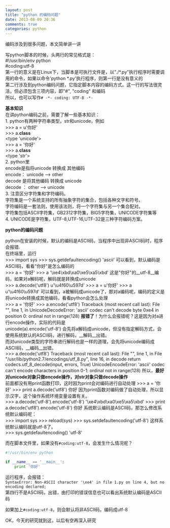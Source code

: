 ```yaml
---
layout: post
title: "python 的编码问题"
date: 2013-08-09 20:36
comments: true
categories: python
---
```

编码涉及到很多问题，本文简单讲一讲    
              
写python脚本的时候，头两行的常见格式是：          
    #!/usr/bin/env python                  
    #coding:utf-8               
第一行的意义是在Linux下，当脚本是可执行文件是，以"./\*.py"执行程序时需要调用的命令，如果以命令'python  \*.py'执行程序，则第一行是没有意义的                
第二行涉及到python编码问题，它指定脚本内容的编码方式。这一行的写法很灵活，但必须包含三项内容，即"#", "coding" 和编码     
所以，也可以写作`# -*- coding: UTF-8 -*-`
                 
__基本知识__                 
在讲python编码之前，需要了解一些基本知识：           
1\. python有两种字符串类型，str和unicode，例如           
    >>> a = u'你好'          
    >>> a.__class__             
    <type 'unicode'>           
    >>> a = '你好'           
    >>> a.__class__      
    <type 'str'>          
2\. python里         
encode是指将unicode 转换成  其他编码           
    encode： unicode  -->  other            
decode 是将其他编码  转换成 unicode            
    decode ： other   -->  unicode               
3\. 注意区分字符集和字符编码。         
    字符集是一个系统支持的所有抽象字符的集合，包括各种文字和符号。         
    字符编码是一套法则，使用该法则，将一个字符集与另一个集合配对。       
    字符集包括ASCII字符集，GB2312字符集，BIG5字符集，UNICODE字符集等        
4\. UNICODE是字符集，UTF-8,UTF-16,UTF-32是三种字符编码方案。          
               
               
__python的编码问题__            
               
python在安装的时候，默认的编码是ASCII码，当程序中出现非ASCII码时，程序会报错.            
在终端里，运行           
    >>> import sys
    >>> sys.getdefaultencoding()
    'ascii'
可以看到，默认编码是ASCII码，看看"你好"是怎么编码的            
    >>> a = '你好'
    >>> a
    '\xe4\xbd\xa0\xe5\xa5\xbd'
这是"你好"的__utf-8__编码，如果对a解码呢，解码就是转换成unicode            
    >>> a.decode('utf8')
    u'\u4f60\u597d'
    >>> a = u'你好'
    >>> a
    u'\u4f60\u597d'
可以看到，a被解码成unicode了，那对a编码呢，编码的定义是将unicode转换成其他编码，看看python会怎么处理            
    >>> a = '你好'
    >>> a.encode('utf8')
    Traceback (most recent call last):
      File "<stdin>", line 1, in <module>
    UnicodeDecodeError: 'ascii' codec can't decode byte 0xe4 in position 0: ordinal not in range(128)
__报错了__！为什么会报错呢？这是因为对a进行encode操作，实际的代码是             
    unicode(a).encode('utf-8')
会先将a解码成unicode，但没有指定解码方式，会使用系统默认的ASCII码，进行解码，__解码__出错。           
而对unicode类型的字符串进行解码也是一样的道理，会先将unicode编码成ASCII码，__编码__出错。           
    >>> a.decode('utf8')
    Traceback (most recent call last):
      File "<stdin>", line 1, in <module>
      File "/usr/lib/python2.7/encodings/utf_8.py", line 16, in decode
        return codecs.utf_8_decode(input, errors, True)
    UnicodeEncodeError: 'ascii' codec can't encode characters in position 0-1: ordinal not in range(128)
所以，__最好对unicode对象只做encode操作，对str对象只做decode操作__              
前面都没有用print函数打印，这时因为print会对编码进行自动处理
    >>> a = '你好'
    >>> print a.decode('utf8')
    你好
因为print函数对编码做了自动处理，所以显示汉字，这个操作系统环境变量设置有关。           
    >>> a.decode('utf-8').encode('utf-8')
    '\xe4\xbd\xa0\xe5\xa5\xbd'
    >>> print a.decode('utf8').encode('utf-8')
    你好
系统默认编码是ASCII码，那怎么修改系统默认编码呢：            
    >>> import sys
    >>> reload(sys)
    >>> sys.setdefaultencoding('utf-8')
这样系统默认编码就是utf-8了。             
    >>> sys.getdefaultencoding()
    'utf-8'
              
而在脚本文件里，如果没有`#coding:utf-8`，会发生什么情况呢？            
```python
#!/usr/bin/env python

if __name__ == '__main__':
    print '你好'
```
运行程序，会报错：               
`SyntaxError: Non-ASCII character '\xe4' in file 1.py on line 4, but no encoding declared;`                
第四行不是ASCII码，出错，由打印的错误信息也可以看出系统默认编码是ASCII码         
         
如果加上`#coding:utf-8`，则会默认将非ASCII码，编码成utf-8             
               
OK，今天的研究就到这，以后有空再深入研究

